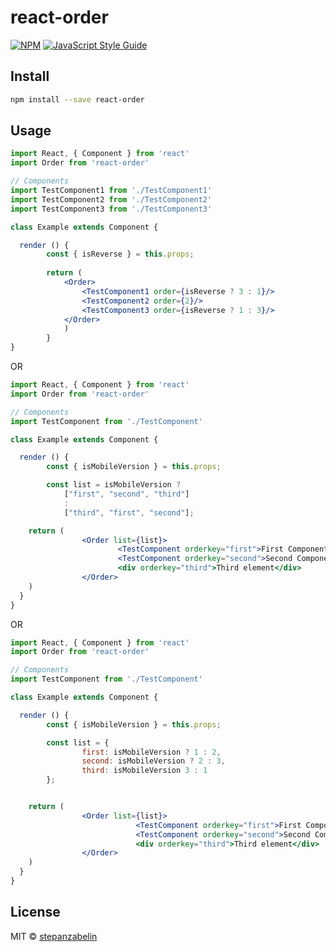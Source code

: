 # react-order

> 

[![NPM](https://img.shields.io/npm/v/react-order.svg)](https://www.npmjs.com/package/react-order) [![JavaScript Style Guide](https://img.shields.io/badge/code_style-standard-brightgreen.svg)](https://standardjs.com)

## Install

```bash
npm install --save react-order
```

## Usage

```jsx
import React, { Component } from 'react'
import Order from 'react-order'

// Components
import TestComponent1 from './TestComponent1'
import TestComponent2 from './TestComponent2'
import TestComponent3 from './TestComponent3'

class Example extends Component {

  render () {
		const { isReverse } = this.props;
		
		return (
			<Order>
				<TestComponent1 order={isReverse ? 3 : 1}/>
				<TestComponent2 order={2}/>
				<TestComponent3 order={isReverse ? 1 : 3}/>
			</Order>
			)
		}
}
```

OR 

```jsx
import React, { Component } from 'react'
import Order from 'react-order'

// Components
import TestComponent from './TestComponent'

class Example extends Component {

  render () {
		const { isMobileVersion } = this.props;

		const list = isMobileVersion ? 
			["first", "second", "third"] 
			: 
			["third", "first", "second"];

    return (
				<Order list={list}>
						<TestComponent orderkey="first">First Component</TestComponent>	
						<TestComponent orderkey="second">Second Component</TestComponent>	
						<div orderkey="third">Third element</div>	
				</Order>
    )
  }
}
```


OR 

```jsx
import React, { Component } from 'react'
import Order from 'react-order'

// Components
import TestComponent from './TestComponent'

class Example extends Component {

  render () {
		const { isMobileVersion } = this.props;

		const list = {
				first: isMobileVersion ? 1 : 2, 
				second: isMobileVersion ? 2 : 3, 
				third: isMobileVersion 3 : 1
		};


    return (
				<Order list={list}>
							<TestComponent orderkey="first">First Component</TestComponent>	
							<TestComponent orderkey="second">Second Component</TestComponent>	
							<div orderkey="third">Third element</div>	
				</Order>
    )
  }
}
```

## License

MIT © [stepanzabelin](https://github.com/stepanzabelin)
